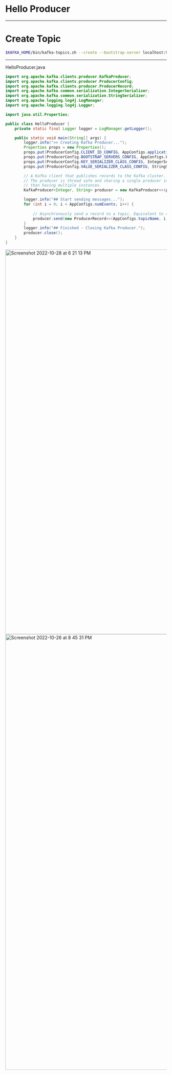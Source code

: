 # Hello Producer
---

# Create Topic

```sh
$KAFKA_HOME/bin/kafka-topics.sh --create --bootstrap-server localhost:9092 --topic hello-producer-topic --partitions 5 --replication-factor 3
```

---
HelloProducer.java

```java
import org.apache.kafka.clients.producer.KafkaProducer;
import org.apache.kafka.clients.producer.ProducerConfig;
import org.apache.kafka.clients.producer.ProducerRecord;
import org.apache.kafka.common.serialization.IntegerSerializer;
import org.apache.kafka.common.serialization.StringSerializer;
import org.apache.logging.log4j.LogManager;
import org.apache.logging.log4j.Logger;

import java.util.Properties;

public class HelloProducer {
    private static final Logger logger = LogManager.getLogger();

    public static void main(String[] args) {
        logger.info(">> Creating Kafka Producer...");
        Properties props = new Properties();
        props.put(ProducerConfig.CLIENT_ID_CONFIG, AppConfigs.applicationID);
        props.put(ProducerConfig.BOOTSTRAP_SERVERS_CONFIG, AppConfigs.bootstrapServers);
        props.put(ProducerConfig.KEY_SERIALIZER_CLASS_CONFIG, IntegerSerializer.class.getName());
        props.put(ProducerConfig.VALUE_SERIALIZER_CLASS_CONFIG, StringSerializer.class.getName());

        // A Kafka client that publishes records to the Kafka cluster.
        // The producer is thread safe and sharing a single producer instance across threads will generally be faster
        // than having multiple instances.
        KafkaProducer<Integer, String> producer = new KafkaProducer<>(props);

        logger.info("## Start sending messages...");
        for (int i = 0; i < AppConfigs.numEvents; i++) {
            
            // Asynchronously send a record to a topic. Equivalent to send(record, null).
            producer.send(new ProducerRecord<>(AppConfigs.topicName, i, "Simple Message-" + i));
        }
        logger.info("## Finished - Closing Kafka Producer.");
        producer.close();
    }
}
```

<img width="1197" alt="Screenshot 2022-10-28 at 6 21 13 PM" src="https://user-images.githubusercontent.com/54174687/198591464-e73df647-19b2-45cc-9fc0-440fe20dbbab.png">

<img width="1356" alt="Screenshot 2022-10-26 at 8 45 31 PM" src="https://user-images.githubusercontent.com/54174687/198067501-d79ff392-2da1-4914-af28-ff873afba565.png">


